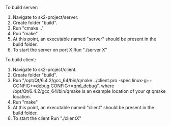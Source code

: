 To build server:
1. Navigate to sk2-project/server.
2. Create folder "build".
3. Run "cmake .."
4. Run "make"
5. At this point, an executable named "server" should be present in the build folder.
6. To start the server on port X Run "./server X"

To build client:
1. Navigate to sk2-project/client.
2. Create folder "build".
3. Run "/opt/Qt/6.4.2/gcc_64/bin/qmake ../client.pro -spec linux-g++ CONFIG+=debug CONFIG+=qml_debug",
where /opt/Qt/6.4.2/gcc_64/bin/qmake is an example location of your qt qmake location.
4. Run "make"
5. At this point, an executable named "client" should be present in the build folder.
6. To start the client Run "./clientX"
